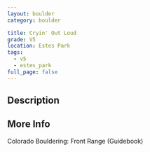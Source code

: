 ```yaml
---
layout: boulder
category: boulder

title: Cryin' Out Loud
grade: V5
location: Estes Park
tags:
  - v5
  - estes_park
full_page: false
---
```


## Description


## More Info
Colorado Bouldering: Front Range (Guidebook)
